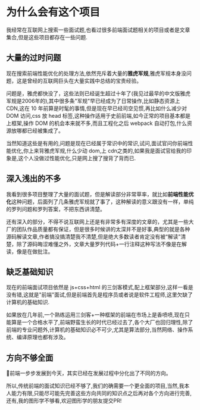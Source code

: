 # 为什么会有这个项目

我经常在互联网上搜索一些面试题,也看过很多前端面试题相关的项目或者是文章集合,但是这些项目都存在一些问题.

## 大量的过时问题
现在搜索前端性能优化的处理方法,依然充斥着大量的**雅虎军规**,雅虎军规本身没问题，这是曾经的互联网巨头在大量实践中总结的宝贵经验。

问题是，雅虎都快没了，这些法则已经诞生超过十年了(我见过最早的中文版雅虎军规是2006年的),其中很多条"军规"早已经成为了日常操作,比如静态资源上 CDN,这在 10 年前算是时髦的事情,但是现在早已经司空见惯,再比如什么减少对 DOM 访问,css 放 head 标签,这种操作适用于史前前端,如今正常的项目基本都是上框架,操作 DOM 的机会本来就不多,而且工程化之后 webpack 自动打包,什么资源放哪都已经被集成了。

当然知道这些是有用的,问题是现在已经属于常识中的常识,试问,面试官问你前端性能优化,你上来背雅虎军规,什么少动 dom,上 cdn之类的,如果我是面试官给我的印象是,这个人没做过性能优化,只是网上搜了搜背了背而已.

## 深入浅出的不多

我看到很多项目整理了大量的面试题，但是解读部分非常草率，就比如**前端性能优化**这种问题，后面列了几条雅虎军规就了事了，这种解读的意义跟没有一样，单纯的罗列问题和罗列答案，不把东西讲清楚。

还有深入的部分，不得不说互联网上还是有非常多有深度的文章的，尤其是一些大厂的团队作品质量都有保证，但是很多时候讲的太深并不是好事,典型的就是各种源码解读文章,作者搞没搞清楚我不清楚,但是绝大多数读者肯定没有被“解读”清楚，除了源码晦涩难懂之外，文章大量罗列代码+一行注释这种写法不像是在解读，像是在做批注。

## 缺乏基础知识

现在的前端面试项目依然是 js+css+html 的三剑客模式,配上框架部分,这样一看是没有错,这就是"前端"面试,但是前端首先是程序员或者说是软件工程师,这里欠缺了计算机的基础知识.

如果放在几年前,一个熟练运用三剑客+一种框架的前端在市场上是香喷喷,现在只能算是一个合格水平了,前端野蛮生长的时代已经过去了,各个大厂也回归理性,除了前端的专业问题外,计算机的基础知识必不可少,尤其是算法部分,当然网络、操作系统、编译原理也都有涉及。

## 方向不够全面

前端一步步发展到今天，其实已经在发展过程中分化出了不同的方向。


所以,传统前端的面试知识已经不够了,我们的确需要一个更全面的项目,当然,我本人能力有限,只能尽可能先完善这些方向共同的知识点之后再对各个方向进行完善,还有,我的图形学不够看,欢迎图形学的朋友提交PR!

